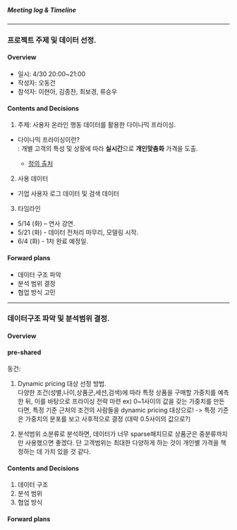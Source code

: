 ##### Meeting log & Timeline
---

### 프로젝트 주제 및 데이터 선정. 
#### Overview
- 일시: 4/30 20:00~21:00  
- 작성자: 오동건  
- 참석자: 이현아, 김종찬, 최보경, 류승우  

#### Contents and Decisions
1. 주제: 사용자 온라인 행동 데이터를 활용한 다이나믹 프라이싱.  
- 다이나믹 프라이싱이란?  
: 개별 고객의 특성 및 상황에 따라 **실시간**으로 **개인맞춤화** 가격을 도출.  

  + [정의 출처](http://blog.naver.com/PostView.nhn?blogId=mosfnet&logNo=221320806418)

2. 사용 데이터 
- 기업 사용자 로그 데이터 및 검색 데이터

3. 타임라인
- 5/14 (화) – 연사 강연.    
- 5/21 (화) - 데이터 전처리 마무리, 모델링 시작.  
- 6/4 (화) - 1차 완료 예정일.  

#### Forward plans
- 데이터 구조 파악  
- 분석 범위 결정  
- 협업 방식 고민  

---
### 데이터구조 파악 및 분석범위 결정.
#### Overview
#### pre-shared
동건: 
1. Dynamic pricing 대상 선정 방법.  
다양한 조건(성별,나이,상품군,세션,검색)에 따라 특정 상품을 구매할 가중치를 예측한 뒤, 이를 바탕으로 프라이싱 전략 마련
ex) 0~1사이의 값을 갖는 가중치를 만든다면, 특정 기준 근처의 조건의 사람들을 dynamic pricing 대상으로! -> 특정 기준은 가중치의 분포를 보고 사후적으로 결정 (대략 0.5사이의 값으로?)

2. 분석범위
소분류로 분석하면, 데이터가 너무 sparse해지므로 상품군은 중분류까지만 사용했으면 좋겠다. 단 고객범위는 최대한 다양하게 하는 것이 개인별 가격을 책정하는 데 가치 있을 것 같다.  

#### Contents and Decisions
1. 데이터 구조
2. 분석 범위
3. 협업 방식
#### Forward plans
